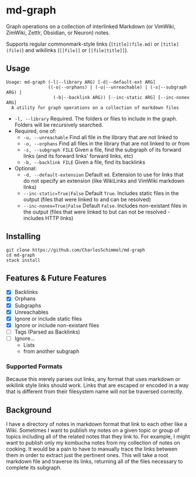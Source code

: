 # md-graph

Graph operations on a collection of interlinked Markdown (or VimWiki, ZimWiki, 
Zettlr, Obsidian, or Neuron) notes.

Supports regular commonmark-style links (`[title](file.md)` or `[title](file)`) 
and wikilinks (`[[file]]` or `[[file|title]]`).

## Usage
```
Usage: md-graph (-l|--library ARG) [-d|--default-ext ARG] 
                ((-o|--orphans) | (-u|--unreachable) | (-s|--subgraph ARG) | 
                  (-b|--backlink ARG)) [--inc-static ARG] [--inc-nonex ARG]
  A utility for graph operations on a collection of markdown files
```

- `-l, --library` Required. The folders or files to include in the graph. 
    Folders will be recursively searched.
- Required, one of:
    - `-u, --unreachable` Find all file in the library that are not linked to
    - `-o, --orphans` Find all files in the library that are not linked to or from
    - `-s, --subgraph FILE` Given a file, find the subgraph of its forward links 
        (and its forward links' forward links, etc)
    - `-b, --backlink FILE` Given a file, find its backlinks
- Optional:
    - `-d, --default-extension` Default `md`. Extension to use for 
        links that do not specify an extension (like WikiLinks and VimWiki markdown 
        links)
    - `--inc-static=True|False` Default `True`. Includes static files in 
        the output (files that were linked to and can be resolved)
    - `--inc-nonex=True|False` Default `False`. Includes non-existant files in 
        the output (files that were linked to but can not be resolved - includes 
        HTTP links)

## Installing
```
git clone https://github.com/CharlesSchimmel/md-graph
cd md-graph
stack install
```

## Features & Future Features
- [x] Backlinks
- [x] Orphans
- [x] Subgraphs
- [x] Unreachables
- [x] Ignore or include static files
- [x] Ignore or include non-existant files
- [ ] Tags (Parsed as Backlinks)
- [ ] Ignore...
    - Lists
    - from another subgraph

### Supported Formats
Because this merely parses out links, any format that uses markdown or wikilink 
style links should work. Links that are escaped or encoded in a way that is 
different from their filesystem name will not be traversed correctly.

## Background
I have a directory of notes in markdown format that link to each other like a 
Wiki. Sometimes I want to publish my notes on a given topic or group of topics 
including all of the related notes that they link to. For example, I might want 
to publish only my kombucha notes from my collection of notes on cooking. It 
would be a pain to have to manually trace the links between them in order to 
extract just the pertinent ones. This will take a root markdown file and 
traverse its links, returning all of the files necessary to complete its 
subgraph.

